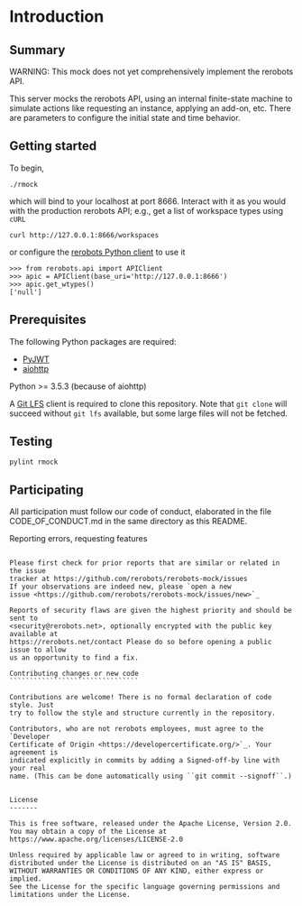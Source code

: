 Introduction
============

Summary
-------

WARNING: This mock does not yet comprehensively implement the rerobots API.

This server mocks the rerobots API, using an internal finite-state machine to
simulate actions like requesting an instance, applying an add-on, etc. There are
parameters to configure the initial state and time behavior.


Getting started
---------------

To begin,

    ./rmock

which will bind to your localhost at port 8666. Interact with it as you would
with the production rerobots API; e.g., get a list of workspace types using `cURL`

    curl http://127.0.0.1:8666/workspaces

or configure the [rerobots Python client](https://github.com/rerobots/py) to use it

    >>> from rerobots.api import APIClient
    >>> apic = APIClient(base_uri='http://127.0.0.1:8666')
    >>> apic.get_wtypes()
    ['null']


Prerequisites
-------------

The following Python packages are required:

* [PyJWT](https://pypi.org/project/PyJWT/)
* [aiohttp](https://pypi.org/project/aiohttp/)

Python >= 3.5.3 (because of aiohttp)

A [Git LFS](https://git-lfs.github.com/) client is required to clone this
repository. Note that `git clone` will succeed without `git lfs` available, but
some large files will not be fetched.


Testing
-------

    pylint rmock


Participating
-------------

All participation must follow our code of conduct, elaborated in the file
CODE_OF_CONDUCT.md in the same directory as this README.

Reporting errors, requesting features
`````````````````````````````````````

Please first check for prior reports that are similar or related in the issue
tracker at https://github.com/rerobots/rerobots-mock/issues
If your observations are indeed new, please `open a new
issue <https://github.com/rerobots/rerobots-mock/issues/new>`_

Reports of security flaws are given the highest priority and should be sent to
<security@rerobots.net>, optionally encrypted with the public key available at
https://rerobots.net/contact Please do so before opening a public issue to allow
us an opportunity to find a fix.

Contributing changes or new code
````````````````````````````````

Contributions are welcome! There is no formal declaration of code style. Just
try to follow the style and structure currently in the repository.

Contributors, who are not rerobots employees, must agree to the `Developer
Certificate of Origin <https://developercertificate.org/>`_. Your agreement is
indicated explicitly in commits by adding a Signed-off-by line with your real
name. (This can be done automatically using ``git commit --signoff``.)


License
-------

This is free software, released under the Apache License, Version 2.0.
You may obtain a copy of the License at https://www.apache.org/licenses/LICENSE-2.0

Unless required by applicable law or agreed to in writing, software
distributed under the License is distributed on an "AS IS" BASIS,
WITHOUT WARRANTIES OR CONDITIONS OF ANY KIND, either express or implied.
See the License for the specific language governing permissions and
limitations under the License.
